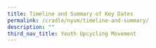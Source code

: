 ```yaml
---
title: Timeline and Summary of Key Dates
permalink: /cradle/nyum/timeline-and-summary/
description: ""
third_nav_title: Youth Upcycling Movement
---
```

